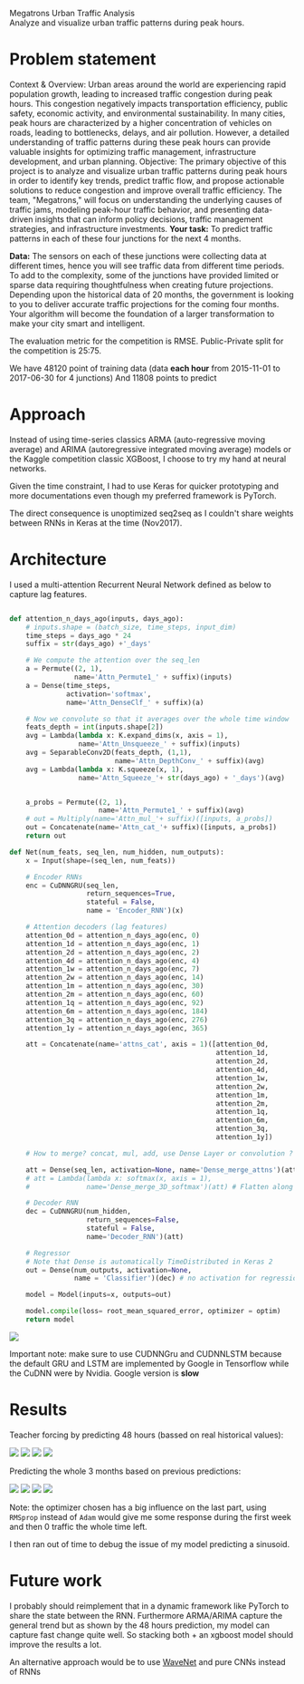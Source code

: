 Megatrons Urban Traffic Analysis	
Analyze and visualize urban traffic patterns during peak hours.

# Problem statement

Context & Overview:
Urban areas around the world are experiencing rapid population growth, leading to increased traffic congestion during peak hours. This congestion negatively impacts transportation efficiency, public safety, economic activity, and environmental sustainability. In many cities, peak hours are characterized by a higher concentration of vehicles on roads, leading to bottlenecks, delays, and air pollution. However, a detailed understanding of traffic patterns during these peak hours can provide valuable insights for optimizing traffic management, infrastructure development, and urban planning.
Objective:
The primary objective of this project is to analyze and visualize urban traffic patterns during peak hours in order to identify key trends, predict traffic flow, and propose actionable solutions to reduce congestion and improve overall traffic efficiency. The team, "Megatrons," will focus on understanding the underlying causes of traffic jams, modeling peak-hour traffic behavior, and presenting data-driven insights that can inform policy decisions, traffic management strategies, and infrastructure investments.
**Your task:** To predict traffic patterns in each of these four junctions for the next 4 months.

**Data:** The sensors on each of these junctions were collecting data at different times,
hence you will see traffic data from different time periods.
To add to the complexity, some of the junctions have provided limited or sparse data requiring thoughtfulness
when creating future projections. Depending upon the historical data of 20 months,
the government is looking to you to deliver accurate traffic projections for the coming four months.
Your algorithm will become the foundation of a larger transformation to make your city smart and intelligent.

The evaluation metric for the competition is RMSE. Public-Private split for the competition is 25:75.


We have 48120 point of training data (data **each hour** from 2015-11-01 to 2017-06-30 for 4 junctions)
And 11808 points to predict

# Approach

Instead of using time-series classics ARMA (auto-regressive moving average) and ARIMA (autoregressive integrated moving average) models
or the Kaggle competition classic XGBoost, I choose to try my hand at neural networks.

Given the time constraint, I had to use Keras for quicker prototyping and more documentations
even though my preferred framework is PyTorch.

The direct consequence is unoptimized seq2seq as I couldn't share weights between RNNs in Keras at the time (Nov2017).

# Architecture

I used a multi-attention Recurrent Neural Network defined as below to capture lag features.
```Python

def attention_n_days_ago(inputs, days_ago):
    # inputs.shape = (batch_size, time_steps, input_dim)
    time_steps = days_ago * 24
    suffix = str(days_ago) +'_days'

    # We compute the attention over the seq_len
    a = Permute((2, 1),
                name='Attn_Permute1_' + suffix)(inputs)
    a = Dense(time_steps,
              activation='softmax',
              name='Attn_DenseClf_' + suffix)(a)

    # Now we convolute so that it averages over the whole time window
    feats_depth = int(inputs.shape[2])
    avg = Lambda(lambda x: K.expand_dims(x, axis = 1),
                 name='Attn_Unsqueeze_' + suffix)(inputs)
    avg = SeparableConv2D(feats_depth, (1,1),
                          name='Attn_DepthConv_' + suffix)(avg)
    avg = Lambda(lambda x: K.squeeze(x, 1),
                 name='Attn_Squeeze_'+ str(days_ago) + '_days')(avg)


    a_probs = Permute((2, 1),
                      name='Attn_Permute1_' + suffix)(avg)
    # out = Multiply(name='Attn_mul_'+ suffix)([inputs, a_probs])
    out = Concatenate(name='Attn_cat_'+ suffix)([inputs, a_probs])
    return out

def Net(num_feats, seq_len, num_hidden, num_outputs):
    x = Input(shape=(seq_len, num_feats))

    # Encoder RNNs
    enc = CuDNNGRU(seq_len,
                   return_sequences=True,
                   stateful = False,
                   name = 'Encoder_RNN')(x)

    # Attention decoders (lag features)
    attention_0d = attention_n_days_ago(enc, 0)
    attention_1d = attention_n_days_ago(enc, 1)
    attention_2d = attention_n_days_ago(enc, 2)
    attention_4d = attention_n_days_ago(enc, 4)
    attention_1w = attention_n_days_ago(enc, 7)
    attention_2w = attention_n_days_ago(enc, 14)
    attention_1m = attention_n_days_ago(enc, 30)
    attention_2m = attention_n_days_ago(enc, 60)
    attention_1q = attention_n_days_ago(enc, 92)
    attention_6m = attention_n_days_ago(enc, 184)
    attention_3q = attention_n_days_ago(enc, 276)
    attention_1y = attention_n_days_ago(enc, 365)

    att = Concatenate(name='attns_cat', axis = 1)([attention_0d,
                                                   attention_1d,
                                                   attention_2d,
                                                   attention_4d,
                                                   attention_1w,
                                                   attention_2w,
                                                   attention_1m,
                                                   attention_2m,
                                                   attention_1q,
                                                   attention_6m,
                                                   attention_3q,
                                                   attention_1y])

    # How to merge? concat, mul, add, use Dense Layer or convolution ?

    att = Dense(seq_len, activation=None, name='Dense_merge_attns')(att)
    # att = Lambda(lambda x: softmax(x, axis = 1),
    #              name='Dense_merge_3D_softmax')(att) # Flatten along the concat axis

    # Decoder RNN
    dec = CuDNNGRU(num_hidden,
                   return_sequences=False,
                   stateful = False,
                   name='Decoder_RNN')(att)

    # Regressor
    # Note that Dense is automatically TimeDistributed in Keras 2
    out = Dense(num_outputs, activation=None,
                name = 'Classifier')(dec) # no activation for regression

    model = Model(inputs=x, outputs=out)

    model.compile(loss= root_mean_squared_error, optimizer = optim)
    return model
```
![](images/neuralnet.png)

Important note: make sure to use CUDNNGru and CUDNNLSTM because the default GRU and LSTM are
implemented by Google in Tensorflow while the CuDNN were by Nvidia. Google version is **slow**

# Results

Teacher forcing by predicting 48 hours (bassed on real historical values):

![](images/teacher_forcing_48h_junction1.png)
![](images/teacher_forcing_48h_junction2.png)
![](images/teacher_forcing_48h_junction3.png)
![](images/teacher_forcing_48h_junction4.png)

Predicting the whole 3 months based on previous predictions:

![](images/3_months_predictions_junction1.png)
![](images/3_months_predictions_junction2.png)
![](images/3_months_predictions_junction3.png)
![](images/3_months_predictions_junction4.png)

Note: the optimizer chosen has a big influence on the last part,
using `RMSprop` instead of `Adam` would give me some response during the first week and then 0 traffic the whole time left.

I then ran out of time to debug the issue of my model predicting a sinusoid.

# Future work

I probably should reimplement that in a dynamic framework like PyTorch to share the state between the RNN.
Furthermore ARMA/ARIMA capture the general trend but as shown by the 48 hours prediction, my model can capture fast change quite well.
So stacking both + an xgboost model should improve the results a lot.

An alternative approach would be to use [WaveNet](https://deepmind.com/blog/wavenet-generative-model-raw-audio/) and pure CNNs instead of RNNs
